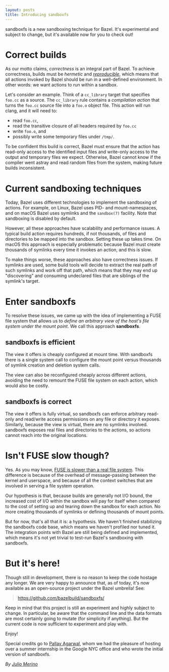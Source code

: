 ```yaml
---
layout: posts
title: Introducing sandboxfs
---
```


sandboxfs is a new sandboxing technique for Bazel. It's experimental and
subject to change, but it's available now for you to check out!

# Correct builds

As our motto claims, *correctness* is an integral part of Bazel. To achieve
correctness, builds must be *hermetic* and
[*reproducible*](https://reproducible-builds.org/), which means that all
actions invoked by Bazel should be run in a well-defined environment. In other
words: we want actions to run within a sandbox.

Let's consider an example. Think of a `cc_library` target that specifies
`foo.cc` as a source. The `cc_library` rule contains a
*compilation action* that turns the `foo.cc` source file into a `foo.o` object
file. This action will run clang, and it will need to:
*  read `foo.cc`,
*  read the transitive closure of all headers required by `foo.cc`
*  write `foo.o`, and
*  possibly write some temporary files under `/tmp/`.

To be confident this build is correct, Bazel must ensure that the action has
read-only access to the identified input files and write-only access
to the output and temporary files we expect. Otherwise, Bazel cannot know if the
compiler went astray and read random files from the system, making future builds
inconsistent.

# Current sandboxing techniques

Today, Bazel uses different technologies to implement the sandboxing of
actions. For example, on Linux, Bazel uses PID- and mount-namespaces, and on
macOS Bazel uses symlinks and the `sandbox(7)` facility. Note that sandboxing
is disabled by default.

However, all these approaches have scalability and performance issues. A
typical build action requires hundreds, if not thousands, of
files and directories to be mapped into the sandbox. Setting these up takes
time. On macOS this approach is especially problematic because Bazel must
create thousands of symlinks every time it invokes an action, and this is slow.

To make things worse, these approaches also have correctness issues. If
symlinks are used, some build tools will decide to extract the real path of
such symlinks and work off that path, which means that they may end up
"discovering" and consuming undeclared files that are siblings of the symlink's
target.

# Enter sandboxfs

To resolve these issues, we came up with the idea of implementing a FUSE file
system that allows us to *define an arbitrary view of the host's file system
under the mount point*. We call this approach **sandboxfs**.

## sandboxfs is efficient

The view it offers is cheaply configured at mount time. With sandboxfs there
is a single system call to configure the mount point versus thousands of
symlink creation and deletion system calls.

The view can also be reconfigured cheaply across different actions, avoiding
the need to remount the FUSE file system on each action, which would also be
costly.

## sandboxfs is correct

The view it offers is fully virtual, so sandboxfs can
enforce arbitrary read-only and read/write access permissions on any file or
directory it exposes. Similarly, because the view is virtual, there are no
symlinks involved. sandboxfs exposes real files and directories to the actions,
so actions cannot reach into the original locations.

# Isn't FUSE slow though?

Yes. As you may know, [FUSE is slower than a real file
system](https://www.usenix.org/system/files/conference/fast17/fast17-vangoor.pdf).
This difference is because of the overhead of message-passing between the
kernel and userspace, and because of all the context switches that are
involved in serving a file system operation.

Our hypothesis is that, because builds are generally not I/O bound, the
increased cost of I/O within the sandbox will pay for itself when compared to
the cost of setting up and tearing down the sandbox for each action.
No more creating thousands of symlinks or defining thousands of mount points.

But for now, that's all that it is: a hypothesis. We haven't
finished stabilizing the sandboxfs code base, which means we haven't
profiled nor tuned it. The integration points with Bazel are still being
defined and implemented, which means it's not yet trivial to test-run Bazel's
sandboxing with sandboxfs.

# But it's here!

Though still in development, there is no reason to keep the code hostage
any longer. We are very happy to announce that, as of today, it's now
available as an open-source project under the Bazel umbrella! See:

> https://github.com/bazelbuild/sandboxfs/

Keep in mind that this project is still an experiment and highly subject to change. In
particular, be aware that the command line and the data formats are most
certainly going to mutate (for simplicity if anything). But the
current code is now sufficient to experiment and play with.

Enjoy!

Special credits go to [Pallav Agarwal](https://github.com/pallavagarwal07),
whom we had the pleasure of hosting over a summer internship in the Google NYC
office and who wrote the initial version of sandboxfs.

*By [Julio Merino](http://julio.meroh.net/)*
